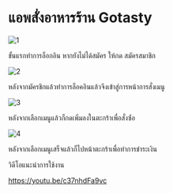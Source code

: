 # แอพสั่งอาหารร้าน Gotasty

![1](https://user-images.githubusercontent.com/45374894/97951794-eefd2200-1dcd-11eb-8ab2-1527e954ecfc.JPG)


ขั้นแรกทำการล็อกอิน หากยังไม่ได้สมัคร ให้กด สมัครสมาชิก


![2](https://user-images.githubusercontent.com/45374894/97951788-ec023180-1dcd-11eb-963d-a066c29968f9.JPG)


หลังจากมัครชิกแล้วทำการล็อคอินแล้วจึงเข้าสู่การหน้าการสั่งเมนู


![3](https://user-images.githubusercontent.com/45374894/97951791-edcbf500-1dcd-11eb-842d-3ef4a0915db1.JPG)


หลังจากเลือกเมนูแล้วก็กดเพิ่มลงในตะกร้าเพื่อสั่งซ์้อ


![4](https://user-images.githubusercontent.com/45374894/97951792-ee648b80-1dcd-11eb-91bf-c7e4f1bb77d2.JPG)


หลังจากเลือกเมนูเสร็จแล้วก็ไปหน้าตะกร้าเพื่อทำการชำระเงิน

วิดีโอแนะนำการใช้งาน

https://youtu.be/c37nhdFa9vc
